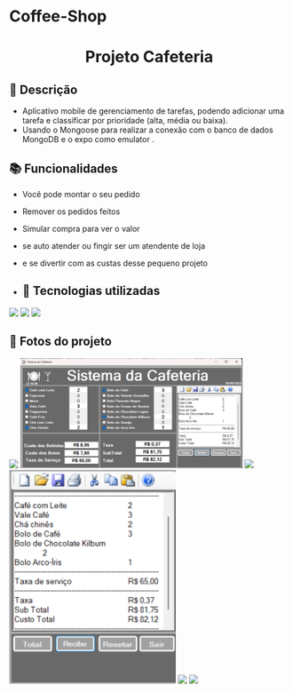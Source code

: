 # Coffee-Shop
<h1 align="center"> Projeto Cafeteria </h1>

## :memo: Descrição
* Aplicativo mobile de gerenciamento de tarefas, podendo adicionar uma tarefa e classificar por prioridade (alta, média ou baixa).
* Usando o Mongoose para realizar a conexão com o banco de dados MongoDB e o expo como emulator .
## :books: Funcionalidades
* Você pode montar o seu pedido
* Remover os pedidos feitos
* Simular compra para ver o valor
* se auto atender ou fingir ser um atendente de loja
* e se divertir com as custas desse pequeno projeto

* ## :wrench: Tecnologias utilizadas
<div>
<img src="https://img.shields.io/badge/C%23-239120?style=for-the-badge&logo=c-sharp&logoColor=white"/>
<img src="https://img.shields.io/badge/Windows%20Forms-5C2D91?style=for-the-badge&logo=windows&logoColor=white"/>
<img src="https://img.shields.io/badge/.NET-512BD4?style=for-the-badge&logo=dot-net&logoColor=white"/>  
</div>

## 📸 Fotos do projeto
<div>
<img src="imagens/Café.png" width="400" />
<img src="imagens/caferecibo.png" width="400" />
<img src="imagens/Imprimir.png" width="200" />
<img src="imagens/recibo.png" width="300" />
<img src="imagens/resetando.png" width="400" />
<img src="imagens/Salvando recibo.png" width="300" />
</div>
